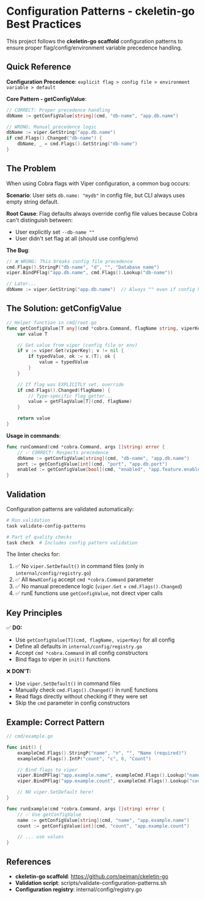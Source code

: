 # Configuration Patterns - ckeletin-go Best Practices

This project follows the **ckeletin-go scaffold** configuration patterns to ensure proper flag/config/environment variable precedence handling.

## Quick Reference

**Configuration Precedence**: `explicit flag > config file > environment variable > default`

**Core Pattern - getConfigValue**:
```go
// CORRECT: Proper precedence handling
dbName := getConfigValue[string](cmd, "db-name", "app.db.name")

// WRONG: Manual precedence logic
dbName := viper.GetString("app.db.name")
if cmd.Flags().Changed("db-name") {
    dbName, _ = cmd.Flags().GetString("db-name")
}
```

## The Problem

When using Cobra flags with Viper configuration, a common bug occurs:

**Scenario**: User sets `db.name: "mydb"` in config file, but CLI always uses empty string default.

**Root Cause**: Flag defaults always override config file values because Cobra can't distinguish between:
- User explicitly set `--db-name ""`
- User didn't set flag at all (should use config/env)

**The Bug**:
```go
// ❌ WRONG: This breaks config file precedence
cmd.Flags().StringP("db-name", "d", "", "Database name")
viper.BindPFlag("app.db.name", cmd.Flags().Lookup("db-name"))

// Later...
dbName := viper.GetString("app.db.name")  // Always "" even if config has value!
```

## The Solution: getConfigValue

```go
// Helper function in cmd/root.go
func getConfigValue[T any](cmd *cobra.Command, flagName string, viperKey string) T {
    var value T

    // Get value from viper (config file or env)
    if v := viper.Get(viperKey); v != nil {
        if typedValue, ok := v.(T); ok {
            value = typedValue
        }
    }

    // If flag was EXPLICITLY set, override
    if cmd.Flags().Changed(flagName) {
        // Type-specific flag getter...
        value = getFlagValue[T](cmd, flagName)
    }

    return value
}
```

**Usage in commands**:
```go
func runCommand(cmd *cobra.Command, args []string) error {
    // ✅ CORRECT: Respects precedence
    dbName := getConfigValue[string](cmd, "db-name", "app.db.name")
    port := getConfigValue[int](cmd, "port", "app.db.port")
    enabled := getConfigValue[bool](cmd, "enabled", "app.feature.enabled")
}
```

## Validation

Configuration patterns are validated automatically:

```bash
# Run validation
task validate-config-patterns

# Part of quality checks
task check  # Includes config pattern validation
```

The linter checks for:
1. ✅ No `viper.SetDefault()` in command files (only in `internal/config/registry.go`)
2. ✅ All `NewXConfig` accept `cmd *cobra.Command` parameter
3. ✅ No manual precedence logic (`viper.Get` + `cmd.Flags().Changed`)
4. ✅ runE functions use `getConfigValue`, not direct viper calls

## Key Principles

✅ **DO:**
- Use `getConfigValue[T](cmd, flagName, viperKey)` for all config
- Define all defaults in `internal/config/registry.go`
- Accept `cmd *cobra.Command` in all config constructors
- Bind flags to viper in `init()` functions

❌ **DON'T:**
- Use `viper.SetDefault()` in command files
- Manually check `cmd.Flags().Changed()` in runE functions
- Read flags directly without checking if they were set
- Skip the `cmd` parameter in config constructors

## Example: Correct Pattern

```go
// cmd/example.go

func init() {
    exampleCmd.Flags().StringP("name", "n", "", "Name (required)")
    exampleCmd.Flags().IntP("count", "c", 0, "Count")

    // Bind flags to viper
    viper.BindPFlag("app.example.name", exampleCmd.Flags().Lookup("name"))
    viper.BindPFlag("app.example.count", exampleCmd.Flags().Lookup("count"))

    // NO viper.SetDefault here!
}

func runExample(cmd *cobra.Command, args []string) error {
    // ✅ Use getConfigValue
    name := getConfigValue[string](cmd, "name", "app.example.name")
    count := getConfigValue[int](cmd, "count", "app.example.count")

    // ... use values
}
```

## References

- **ckeletin-go scaffold**: https://github.com/peiman/ckeletin-go
- **Validation script**: scripts/validate-configuration-patterns.sh
- **Configuration registry**: internal/config/registry.go
